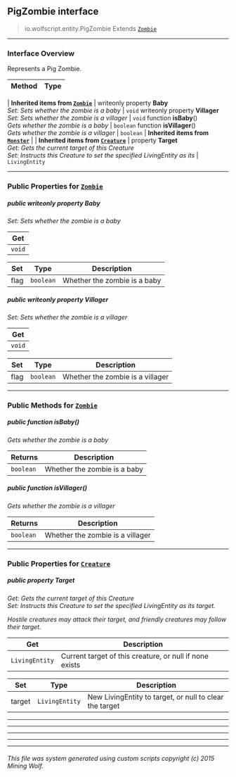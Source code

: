 ## PigZombie __interface__

>io.wolfscript.entity.PigZombie
>Extends [`Zombie`](Zombie.md)

---

### Interface Overview

Represents a Pig Zombie.

Method | Type   
--- | :--- 
 |
__Inherited items from [`Zombie`](Zombie.md)__ |
 writeonly property __Baby__ <br> _Set: Sets whether the zombie is a baby_ | `void`
 writeonly property __Villager__ <br> _Set: Sets whether the zombie is a villager_ | `void`
 function __isBaby__() <br> _Gets whether the zombie is a baby_ | `boolean`
 function __isVillager__() <br> _Gets whether the zombie is a villager_ | `boolean`
 |
__Inherited items from [`Monster`](Monster.md)__ |
 |
__Inherited items from [`Creature`](Creature.md)__ |
  property __Target__ <br> _Get: Gets the current target of this Creature<br>Set: Instructs this Creature to set the specified LivingEntity as its_ | `LivingEntity`









---


### Public Properties for [`Zombie`](Zombie.md)

##### <a id='baby'></a>public  writeonly property __Baby__

_Set: Sets whether the zombie is a baby_

Get | 
--- | 
`void` |

Set | Type | Description  
--- | --- | --- 
flag | `boolean` | Whether the zombie is a baby


##### <a id='villager'></a>public  writeonly property __Villager__

_Set: Sets whether the zombie is a villager_

Get | 
--- | 
`void` |

Set | Type | Description  
--- | --- | --- 
flag | `boolean` | Whether the zombie is a villager


---

### Public Methods for [`Zombie`](Zombie.md)

##### <a id='isbaby'></a>public  function __isBaby__()

_Gets whether the zombie is a baby_

Returns | Description
--- | --- 
`boolean` | Whether the zombie is a baby


##### <a id='isvillager'></a>public  function __isVillager__()

_Gets whether the zombie is a villager_

Returns | Description
--- | --- 
`boolean` | Whether the zombie is a villager


---

### Public Properties for [`Creature`](Creature.md)

##### <a id='target'></a>public   property __Target__

_Get: Gets the current target of this Creature<br>Set: Instructs this Creature to set the specified LivingEntity as its target. <p> Hostile creatures may attack their target, and friendly creatures may follow their target._

Get | Description
--- | --- 
`LivingEntity` | Current target of this creature, or null if none exists

Set | Type | Description  
--- | --- | --- 
target | `LivingEntity` | New LivingEntity to target, or null to clear the target


---
---


---


---


---


###### This file was system generated using custom scripts copyright (c) 2015 Mining Wolf.
	

